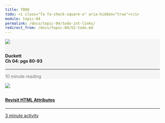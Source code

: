 ```yaml
---
title: TODO
todo: <i class="fa fa-check-square-o" aria-hidden="true"></i>
module: topic-04
permalink: /docs/topic-04/todo-int-links/
redirect_from: /docs/topic-04/52-todo.md
---
```


<div class="row text-center">
    <div class="col-lg-4">
        <div class="bs-component">
          <div class="list-group">
              <div class="list-group-item" style="background-color: #F5F5F5">
                <img src="../img/hw-icon-duckett.svg" style="max-height: 100px; margin: auto; margin-bottom: 10px;" />
                  <h4 class="list-group-item-heading">Duckett<br />Ch 04: pgs 80-93</h4>
                  <hr>
                  <p class="list-group-item-text" style="color: #777;"><i class="fa fa-clock-o" aria-hidden="true"></i> 10 minute reading</p>
              </div>
            </div>
        </div>
    </div>
    <div class="col-lg-4">
        <div class="bs-component">
          <div class="list-group">
              <a href="https://www.w3schools.com/html/html_attributes.asp" target="_blank" class="list-group-item">
                <img src="../img/hw-icon-w3schools.png" style="max-height: 100px; margin: auto; margin-bottom: 10px;" />
                  <h4 class="list-group-item-heading">Revisit HTML Attributes</h4>
                  <hr>
                  <p class="list-group-item-text"><i class="fa fa-clock-o" aria-hidden="true"></i> 3 minute activity</p>
              </a>
          </div>
        </div>
    </div>
</div>
